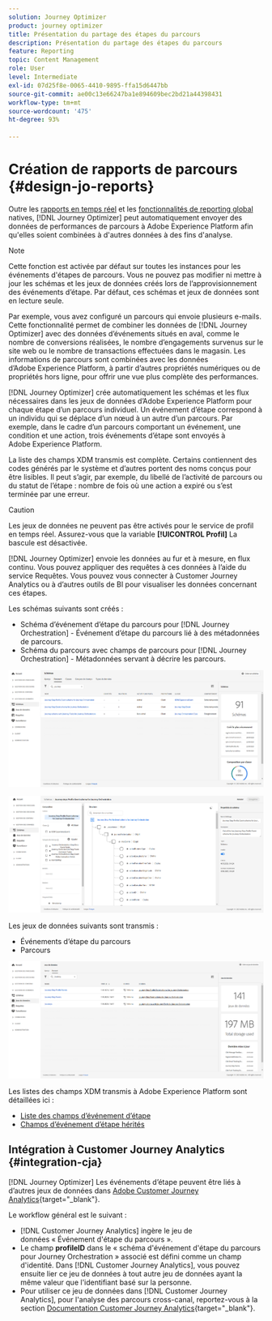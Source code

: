 ```yaml
---
solution: Journey Optimizer
product: journey optimizer
title: Présentation du partage des étapes du parcours
description: Présentation du partage des étapes du parcours
feature: Reporting
topic: Content Management
role: User
level: Intermediate
exl-id: 07d25f8e-0065-4410-9895-ffa15d6447bb
source-git-commit: ae00c13e66247ba1e894609bec2bd21a44398431
workflow-type: tm+mt
source-wordcount: '475'
ht-degree: 93%

---
```


# Création de rapports de parcours {#design-jo-reports}

Outre les [rapports en temps réel](live-report.md) et les [fonctionnalités de reporting global](global-report.md) natives, [!DNL Journey Optimizer] peut automatiquement envoyer des données de performances de parcours à Adobe Experience Platform afin qu&#39;elles soient combinées à d&#39;autres données à des fins d&#39;analyse.

>[!NOTE]
>
>Cette fonction est activée par défaut sur toutes les instances pour les événements d&#39;étapes de parcours. Vous ne pouvez pas modifier ni mettre à jour les schémas et les jeux de données créés lors de l’approvisionnement des événements d’étape. Par défaut, ces schémas et jeux de données sont en lecture seule.

Par exemple, vous avez configuré un parcours qui envoie plusieurs e-mails. Cette fonctionnalité permet de combiner les données de [!DNL Journey Optimizer] avec des données d’événements situés en aval, comme le nombre de conversions réalisées, le nombre d’engagements survenus sur le site web ou le nombre de transactions effectuées dans le magasin. Les informations de parcours sont combinées avec les données d’Adobe Experience Platform, à partir d’autres propriétés numériques ou de propriétés hors ligne, pour offrir une vue plus complète des performances.

[!DNL Journey Optimizer] crée automatiquement les schémas et les flux nécessaires dans les jeux de données d’Adobe Experience Platform pour chaque étape d’un parcours individuel. Un événement d’étape correspond à un individu qui se déplace d’un nœud à un autre d’un parcours. Par exemple, dans le cadre d’un parcours comportant un événement, une condition et une action, trois événements d’étape sont envoyés à Adobe Experience Platform.

La liste des champs XDM transmis est complète. Certains contiennent des codes générés par le système et d’autres portent des noms conçus pour être lisibles. Il peut s’agir, par exemple, du libellé de l’activité de parcours ou du statut de l’étape : nombre de fois où une action a expiré ou s’est terminée par une erreur.

>[!CAUTION]
>
>Les jeux de données ne peuvent pas être activés pour le service de profil en temps réel. Assurez-vous que la variable **[!UICONTROL Profil]** La bascule est désactivée.

[!DNL Journey Optimizer] envoie les données au fur et à mesure, en flux continu. Vous pouvez appliquer des requêtes à ces données à l’aide du service Requêtes. Vous pouvez vous connecter à Customer Journey Analytics ou à d’autres outils de BI pour visualiser les données concernant ces étapes.

Les schémas suivants sont créés :

* Schéma d’événement d’étape du parcours pour [!DNL Journey Orchestration] - Événement d’étape du parcours lié à des métadonnées de parcours.
* Schéma du parcours avec champs de parcours pour [!DNL Journey Orchestration] - Métadonnées servant à décrire les parcours.

![](assets/sharing1.png)

![](assets/sharing2.png)

Les jeux de données suivants sont transmis :

* Événements d’étape du parcours
* Parcours

![](assets/sharing3.png)

Les listes des champs XDM transmis à Adobe Experience Platform sont détaillées ici :

* [Liste des champs d’événement d’étape](../reports/sharing-field-list.md)
* [Champs d’événement d’étape hérités](../reports/sharing-legacy-fields.md)

## Intégration à Customer Journey Analytics {#integration-cja}

[!DNL Journey Optimizer] Les événements d’étape peuvent être liés à d’autres jeux de données dans [Adobe Customer Journey Analytics](https://experienceleague.adobe.com/docs/analytics-platform/using/cja-overview/cja-overview.html?lang=fr){target="_blank"}.

Le workflow général est le suivant :

* [!DNL Customer Journey Analytics] ingère le jeu de données « Événement d&#39;étape du parcours ».
* Le champ **profileID** dans le « schéma d&#39;événement d&#39;étape du parcours pour Journey Orchestration » associé est défini comme un champ d&#39;identité. Dans [!DNL Customer Journey Analytics], vous pouvez ensuite lier ce jeu de données à tout autre jeu de données ayant la même valeur que l&#39;identifiant basé sur la personne.
* Pour utiliser ce jeu de données dans [!DNL Customer Journey Analytics], pour l&#39;analyse des parcours cross-canal, reportez-vous à la section [Documentation Customer Journey Analytics](https://experienceleague.adobe.com/docs/analytics-platform/using/cja-usecases/cross-channel.html?lang=fr){target="_blank"}.

